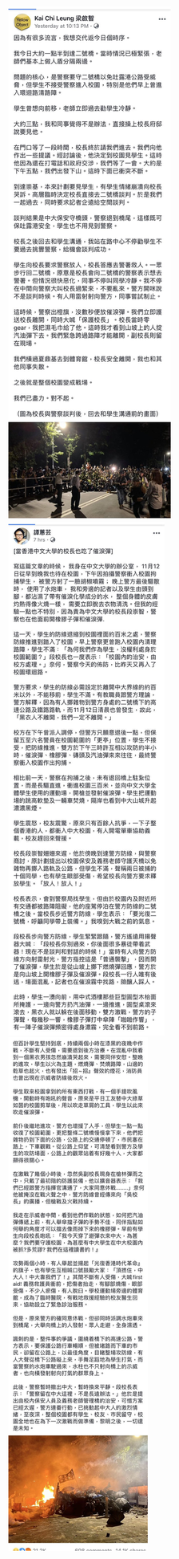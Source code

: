 ![](https://raw.githubusercontent.com/reporterr/reporter/master/pictures/r11-1.jpg)
![](https://raw.githubusercontent.com/reporterr/reporter/master/pictures/r11-2.jpg)
![](https://raw.githubusercontent.com/reporterr/reporter/master/pictures/r11-3.jpg)
